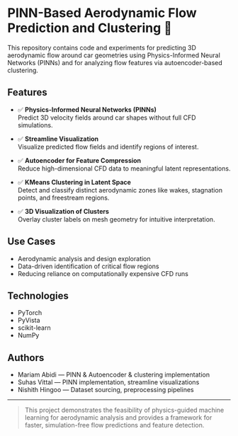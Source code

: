 # PINN-Based Aerodynamic Flow Prediction and Clustering 🚗

This repository contains code and experiments for predicting 3D aerodynamic flow around car geometries using Physics-Informed Neural Networks (PINNs) and for analyzing flow features via autoencoder-based clustering.

## Features

- ✅ **Physics-Informed Neural Networks (PINNs)**  
  Predict 3D velocity fields around car shapes without full CFD simulations.

- ✅ **Streamline Visualization**  
  Visualize predicted flow fields and identify regions of interest.

- ✅ **Autoencoder for Feature Compression**  
  Reduce high-dimensional CFD data to meaningful latent representations.

- ✅ **KMeans Clustering in Latent Space**  
  Detect and classify distinct aerodynamic zones like wakes, stagnation points, and freestream regions.

- ✅ **3D Visualization of Clusters**  
  Overlay cluster labels on mesh geometry for intuitive interpretation.

## Use Cases

- Aerodynamic analysis and design exploration  
- Data-driven identification of critical flow regions  
- Reducing reliance on computationally expensive CFD runs

## Technologies

- PyTorch  
- PyVista  
- scikit-learn  
- NumPy

## Authors

- Mariam Abidi — PINN & Autoencoder & clustering implementation 
- Suhas Vittal — PINN implementation, streamline visualizations 
- Nishith Hingoo — Dataset sourcing, preprocessing pipelines

---

> This project demonstrates the feasibility of physics-guided machine learning for aerodynamic analysis and provides a framework for faster, simulation-free flow predictions and feature detection.

